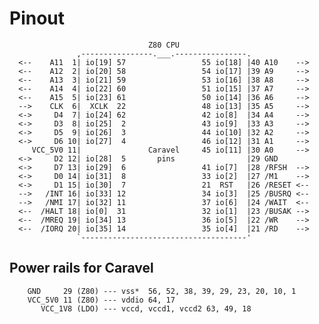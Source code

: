 # Pinout

                                   Z80 CPU
                   ,----------------.___.----------------.
      <--    A11  1| io[19] 57                 55 io[18] |40 A10    -->
      <--    A12  2| io[20] 58                 54 io[17] |39 A9     -->
      <--    A13  3| io[21] 59                 53 io[16] |38 A8     -->
      <--    A14  4| io[22] 60                 51 io[15] |37 A7     -->
      <--    A15  5| io[23] 61                 50 io[14] |36 A6     -->
      -->    CLK  6|  XCLK  22                 48 io[13] |35 A5     -->
      <->     D4  7| io[24] 62                 42 io[8]  |34 A4     -->
      <->     D3  8| io[25]  2                 43 io[9]  |33 A3     -->
      <->     D5  9| io[26]  3                 44 io[10] |32 A2     -->
      <->     D6 10| io[27]  4                 46 io[12] |31 A1     -->
         VCC_5V0 11|               Caravel     45 io[11] |30 A0     -->
      <->     D2 12| io[28]  5       pins                |29 GND
      <->     D7 13| io[29]  6                 41 io[7]  |28 /RFSH  -->
      <->     D0 14| io[31]  8                 33 io[2]  |27 /M1    -->
      <->     D1 15| io[30]  7                 21  RST   |26 /RESET <--
      -->   /INT 16| io[33] 12                 34 io[3]  |25 /BUSRQ <--
      -->   /NMI 17| io[32] 11                 37 io[6]  |24 /WAIT  <--
      <--  /HALT 18| io[0]  31                 32 io[1]  |23 /BUSAK -->
      <--  /MREQ 19| io[34] 13                 36 io[5]  |22 /WR    -->
      <--  /IORQ 20| io[35] 14                 35 io[4]  |21 /RD    -->
                   `-------------------------------------'


## Power rails for Caravel
        GND     29 (Z80) --- vss*  56, 52, 38, 39, 29, 23, 20, 10, 1
        VCC_5V0 11 (Z80) --- vddio 64, 17
           VCC_1V8 (LDO) --- vccd, vccd1, vccd2 63, 49, 18
